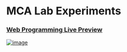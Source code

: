 # MCA Lab Experiments

### [Web Programming Live Preview](https://arjuncvinod.me/MCA-Lab-Experiments/)
[![image](https://github.com/arjuncvinod/MCA-Lab-Experiments/assets/68469520/f9fe7e3d-6163-4544-ba0d-c279d14d99e4)](https://arjuncvinod.me/MCA-Lab-Experiments/)



